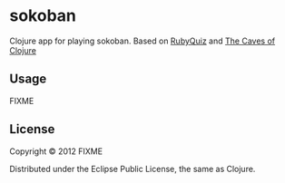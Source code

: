 # sokoban

Clojure app for playing sokoban.
Based on [RubyQuiz](http://www.rubyquiz.com/quiz5.html) and [The Caves of Clojure](http://stevelosh.com/blog/2012/07/caves-of-clojure-01/)

## Usage

FIXME

## License

Copyright © 2012 FIXME

Distributed under the Eclipse Public License, the same as Clojure.
